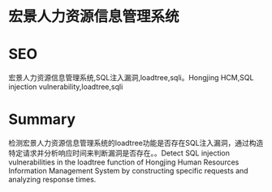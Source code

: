 # 宏景人力资源信息管理系统
# SEO
宏景人力资源信息管理系统,SQL注入漏洞,loadtree,sqli。Hongjing HCM,SQL injection vulnerability,loadtree,sqli
# Summary
检测宏景人力资源信息管理系统的loadtree功能是否存在SQL注入漏洞，通过构造特定请求并分析响应时间来判断漏洞是否存在。。Detect SQL injection vulnerabilities in the loadtree function of Hongjing Human Resources Information Management System by constructing specific requests and analyzing response times.
